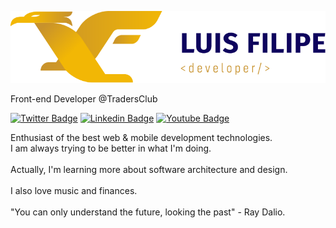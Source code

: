 ![My logo](https://raw.githubusercontent.com/LuisFilipePedroso/LuisFilipePedroso/master/Logo%20LF%20-%20horizontal%20-%20Fundo%20Claro.png)

Front-end Developer @TradersClub


[![Twitter Badge](https://img.shields.io/badge/-@luiiisfilipee-0E035D?style=flat-square&labelColor=0E035D&logo=twitter&logoColor=white&link=https://twitter.com/luiiisfilipee)](https://twitter.com/luiiisfilipee) 
[![Linkedin Badge](https://img.shields.io/badge/-Luis%20Filipe%20Pedroso-0E035D?style=flat-square&logo=Linkedin&logoColor=white&link=https://www.linkedin.com/in/luisfilipe42/)](https://www.linkedin.com/in/luisfilipe42/)
[![Youtube Badge](https://img.shields.io/badge/-Luis%20Filipe%20Pedroso-0E035D?style=flat-square&logo=Youtube&logoColor=white&link=https://www.youtube.com/channel/UCX9otLxCQzLN0CrW6CKQCHg//)](https://www.youtube.com/channel/UCX9otLxCQzLN0CrW6CKQCHg/)

Enthusiast of the best web & mobile development technologies.
<br/>
I am always trying to be better in what I'm doing.
<br/><br/>
Actually, I'm learning more about software architecture and design. 
<br/><br/>
I also love music and finances. 
<br/><br/>
"You can only understand the future, looking the past" - Ray Dalio.

